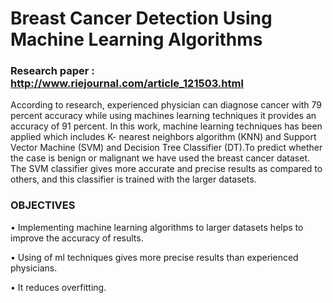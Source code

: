  # Breast Cancer Detection Using Machine Learning Algorithms
 
 ### Research paper : http://www.riejournal.com/article_121503.html
 
According to research, experienced physician can diagnose cancer with 79 percent accuracy while using machines learning techniques it provides an accuracy of 91 percent. In this work, machine learning techniques has been applied which includes K- nearest neighbors algorithm (KNN) and Support Vector Machine (SVM) and Decision Tree Classifier (DT).To predict whether the case is benign or malignant we have used the breast cancer dataset. The SVM classifier gives more accurate and precise results as compared to others, and this classifier is trained with the larger datasets.

### OBJECTIVES
•	Implementing machine learning algorithms to larger datasets helps to improve the accuracy of results.

•	Using of ml techniques gives more precise results than experienced physicians.

•	It reduces overfitting.


